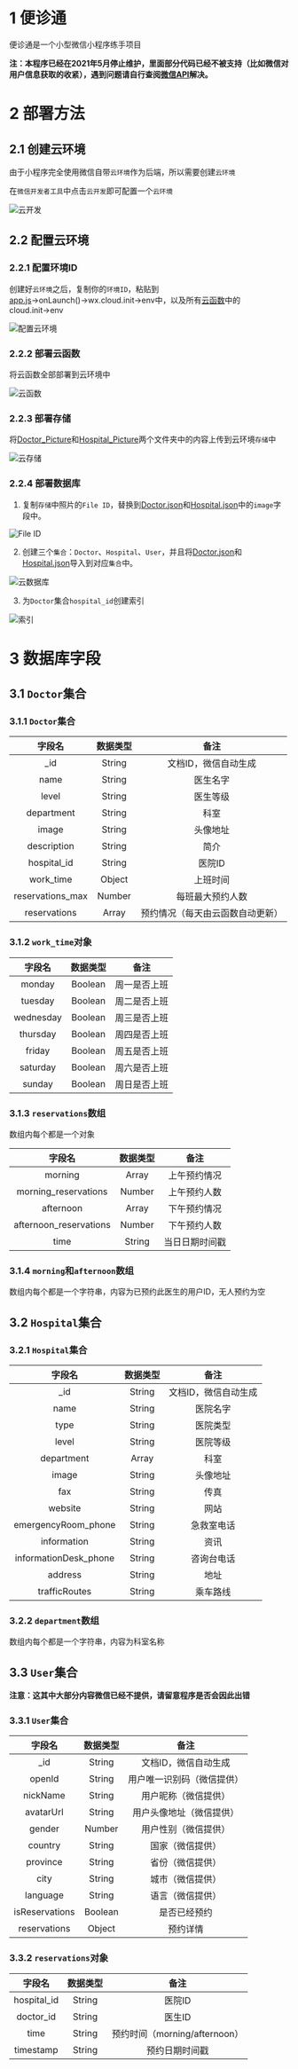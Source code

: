 # 1 便诊通

便诊通是一个小型微信小程序练手项目

**注：本程序已经在2021年5月停止维护，里面部分代码已经不被支持（比如微信对用户信息获取的收紧），遇到问题请自行查阅[微信API](https://developers.weixin.qq.com/miniprogram/dev/framework)解决。**

# 2 部署方法

## 2.1 创建云环境

由于小程序完全使用微信自带`云环境`作为后端，所以需要创建`云环境`

在`微信开发者工具`中点击`云开发`即可配置一个`云环境`

![云开发](docs/1.png)

## 2.2 配置云环境

### 2.2.1 配置环境ID

创建好`云环境`之后，复制你的`环境ID`，粘贴到[app.js](https://github.com/Careful-Robot/CDA/blob/WeChat/miniprogram/app.js)→onLaunch()→wx.cloud.init→env中，以及所有[云函数](https://github.com/Careful-Robot/CDA/tree/WeChat/cloudfunctions)中的cloud.init→env

![配置云环境](docs/2.png)

### 2.2.2 部署云函数

将云函数全部部署到云环境中

![云函数](docs/3.png)

### 2.2.3 部署存储

将[Doctor_Picture](https://github.com/Careful-Robot/CDA/tree/WeChat/database/Doctor_Picture)和[Hospital_Picture](https://github.com/Careful-Robot/CDA/tree/WeChat/database/Hospital_Picture)两个文件夹中的内容上传到云环境`存储`中

![云存储](docs/4.png)

### 2.2.4 部署数据库

1. 复制`存储`中照片的`File ID`，替换到[Doctor.json](https://github.com/Careful-Robot/CDA/tree/WeChat/database/Doctor.json)和[Hospital.json](https://github.com/Careful-Robot/CDA/tree/WeChat/database/Hospital.json)中的`image`字段中。

![File ID](docs/5.png)

2. 创建三个`集合`：`Doctor`、`Hospital`、`User`，并且将[Doctor.json](https://github.com/Careful-Robot/CDA/tree/WeChat/database/Doctor.json)和[Hospital.json](https://github.com/Careful-Robot/CDA/tree/WeChat/database/Hospital.json)导入到对应`集合`中。

![云数据库](docs/6.png)

3. 为`Doctor`集合`hospital_id`创建索引

![索引](docs/7.png)

# 3 数据库字段

## 3.1 `Doctor`集合

### 3.1.1 `Doctor`集合

|      字段名      | 数据类型 |               备注               |
| :--------------: | :------: | :------------------------------: |
|       _id        |  String  |       文档ID，微信自动生成       |
|       name       |  String  |             医生名字             |
|      level       |  String  |             医生等级             |
|    department    |  String  |               科室               |
|      image       |  String  |             头像地址             |
|   description    |  String  |               简介               |
|   hospital_id    |  String  |              医院ID              |
|    work_time     |  Object  |             上班时间             |
| reservations_max |  Number  |         每班最大预约人数         |
|   reservations   |  Array   | 预约情况（每天由云函数自动更新） |

### 3.1.2 `work_time`对象

|  字段名   | 数据类型 |     备注     |
| :-------: | :------: | :----------: |
|  monday   | Boolean  | 周一是否上班 |
|  tuesday  | Boolean  | 周二是否上班 |
| wednesday | Boolean  | 周三是否上班 |
| thursday  | Boolean  | 周四是否上班 |
|  friday   | Boolean  | 周五是否上班 |
| saturday  | Boolean  | 周六是否上班 |
|  sunday   | Boolean  | 周日是否上班 |

### 3.1.3 `reservations`数组

数组内每个都是一个对象

|         字段名         | 数据类型 |      备注      |
| :--------------------: | :------: | :------------: |
|        morning         |  Array   |  上午预约情况  |
|  morning_reservations  |  Number  |  上午预约人数  |
|       afternoon        |  Array   |  下午预约情况  |
| afternoon_reservations |  Number  |  下午预约人数  |
|          time          |  String  | 当日日期时间戳 |

### 3.1.4 `morning`和`afternoon`数组

数组内每个都是一个字符串，内容为已预约此医生的用户ID，无人预约为空

## 3.2 `Hospital`集合

### 3.2.1 `Hospital`集合

|        字段名         | 数据类型 |         备注         |
| :-------------------: | :------: | :------------------: |
|          _id          |  String  | 文档ID，微信自动生成 |
|         name          |  String  |       医院名字       |
|         type          |  String  |       医院类型       |
|         level         |  String  |       医院等级       |
|      department       |  Array   |         科室         |
|         image         |  String  |       头像地址       |
|          fax          |  String  |         传真         |
|        website        |  String  |         网站         |
|  emergencyRoom_phone  |  String  |      急救室电话      |
|      information      |  String  |         资讯         |
| informationDesk_phone |  String  |      咨询台电话      |
|        address        |  String  |         地址         |
|     trafficRoutes     |  String  |       乘车路线       |

### 3.2.2 `department`数组

数组内每个都是一个字符串，内容为科室名称

## 3.3 `User`集合

**注意：这其中大部分内容微信已经不提供，请留意程序是否会因此出错**

### 3.3.1 `User`集合

|     字段名     | 数据类型 |            备注            |
| :------------: | :------: | :------------------------: |
|      _id       |  String  |    文档ID，微信自动生成    |
|     openId     |  String  | 用户唯一识别码（微信提供） |
|    nickName    |  String  |    用户昵称（微信提供）    |
|   avatarUrl    |  String  |  用户头像地址（微信提供）  |
|     gender     |  Number  |    用户性别（微信提供）    |
|    country     |  String  |      国家（微信提供）      |
|    province    |  String  |      省份（微信提供）      |
|      city      |  String  |      城市（微信提供）      |
|    language    |  String  |      语言（微信提供）      |
| isReservations | Boolean  |        是否已经预约        |
|  reservations  |  Object  |          预约详情          |

### 3.3.2 `reservations`对象

|   字段名    | 数据类型 |             备注              |
| :---------: | :------: | :---------------------------: |
| hospital_id |  String  |            医院ID             |
|  doctor_id  |  String  |            医生ID             |
|    time     |  String  | 预约时间（morning/afternoon） |
|  timestamp  |  String  |        预约日期时间戳         |